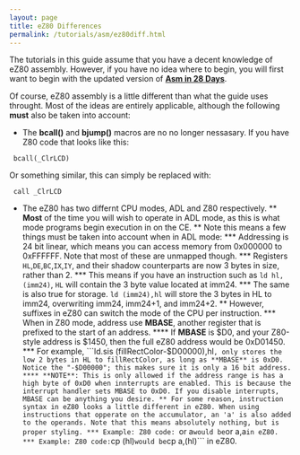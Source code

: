 ```yaml
---
layout: page
title: eZ80 Differences
permalink: /tutorials/asm/ez80diff.html
---
```


The tutorials in this guide assume that you have a decent knowledge of eZ80 assembly. However, if you have no idea where to begin, you will first want to begin with the updated version of [**Asm in 28 Days**](http://media.taricorp.net/83pa28d/lesson/toc.html#lessons).

Of course, eZ80 assembly is a little different than what the guide uses throught. Most of the ideas are entirely applicable, although the following **must** also be taken into account:

* The **bcall()** and **bjump()** macros are no no longer nessasary. If you have Z80 code that looks like this:

```
 bcall(_ClrLCD)
```

Or something similar, this can simply be replaced with:

```
 call _ClrLCD
```

* The eZ80 has two differnt CPU modes, ADL and Z80 respectively.
** **Most** of the time you will wish to operate in ADL mode, as this is what mode programs begin execution in on the CE.
** Note this means a few things must be taken into account when in ADL mode:
*** Addressing is 24 bit linear, which means you can access memory from 0x000000 to 0xFFFFFF. Note that most of these are unmapped though.
*** Registers ```HL```,```DE```,```BC```,```IX```,```IY```, and their shadow counterparts are now 3 bytes in size, rather than 2.
*** This means if you have an instruction such as ```ld hl,(imm24)```, ```HL``` will contain the 3 byte value located at imm24.
*** The same is also true for storage. ```ld (imm24),hl``` will store the 3 bytes in HL to imm24, overwriting imm24, imm24+1, and imm24+2.
** However, suffixes in eZ80 can switch the mode of the CPU per instruction.
*** When in Z80 mode, address use **MBASE**, another register that is prefixed to the start of an address.
**** If **MBASE** is $D0, and your Z80-style address is $1450, then the full eZ80 address would be 0xD01450.
*** For example, ```ld.sis (fillRectColor-$D00000),hl```, only stores the low 2 bytes in HL to fillRectColor, as long as **MBASE** is 0xD0. Notice the "-$D00000"; this makes sure it is only a 16 bit address.
**** **NOTE**: This is only allowed if the address range is has a high byte of 0xD0 when innterrupts are enabled. This is because the interrupt handler sets MBASE to 0xD0. If you disable interrupts, MBASE can be anything you desire.
** For some reason, instruction syntax in eZ80 looks a little different in eZ80. When using instructions that opperate on the accumulator, an 'a' is also added to the operands. Note that this means absolutely nothing, but is proper styling.
*** Example: Z80 code: ```or a``` would be ```or a,a``` in eZ80.
*** Example: Z80 code: ```cp (hl)``` would be ```cp a,(hl)``` in eZ80.
